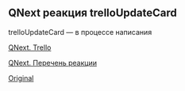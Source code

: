 ## QNext реакция trelloUpdateCard

trelloUpdateCard — в процессе написания





[QNext. Trello](/docs-test/_export/admin/trello-about)

[QNext. Перечень реакции](/docs-test/_export/reactions)


  
[Original](https://telegra.ph/QNext-admin-reaction-trelloUpdateCard-02-13)